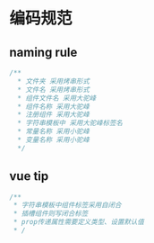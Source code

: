 # 编码规范

## naming rule

``` javascript
/**
  * 文件夹 采用烤串形式
  * 文件名 采用烤串形式
  * 组件文件名 采用大驼峰
  * 组件名称 采用大驼峰
  * 注册组件 采用大驼峰
  * 字符串模板中 采用大驼峰标签名
  * 常量名称 采用小驼峰
  * 变量名称 采用小驼峰
  */
```

## vue tip

```javascript
/**
 * 字符串模板中组件标签采用自闭合
 * 插槽组件则写闭合标签
 * prop传递属性需要定义类型、设置默认值
 * /
```
